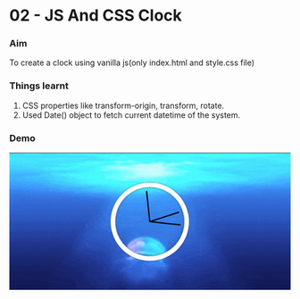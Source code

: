 # 02 - JS And CSS Clock

### Aim
To create a clock using vanilla js(only index.html and style.css file)

### Things learnt
1. CSS properties like transform-origin, transform, rotate.
2. Used Date() object to fetch current datetime of the system.

### Demo
![img](https://github.com/bhavyakaria/javascript-vanilla-30/blob/main/02-js-and-css-clock/demo.gif)
